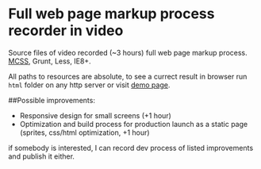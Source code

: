 Full web page markup process recorder in video
==============

Source files of video recorded (~3 hours) full web page markup process. [MCSS](http://operatino.github.io/MCSS/en/), Grunt, Less, IE8+.

All paths to resources are absolute, to see a currect result in browser run `html` folder on any http server or visit [demo page](http://operatino.github.io/markup-process).

##Possible improvements:

* Responsive design for small screens (+1 hour)
* Optimization and build process for production launch as a static page (sprites, css/html optimization, +1 hour)

if somebody is interested, I can record dev process of listed improvements and publish it either.
